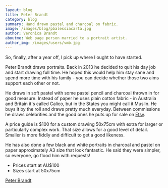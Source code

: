 ```yaml
---
layout: blog
title: Peter Brandt
category: blog
summary: Hand drawn pastel and charcoal on fabric.
image: /images/blog/pbalessiacarta.jpg
author: Veronica Brandt
aboutme: Web page person married to a portrait artist.
author_img: /images/users/vmb.jpg
---
```


So, finally, after a year off, I pick up where I ought to have started.

Peter Brandt draws portraits. Back in 2013 he decided to quit his day job and start drawing full time.  He hoped this would help him stay sane and spend more time with his family - you can decide whether those two aims support each other or not.

He draws in soft pastel with some pastel pencil and charcoal thrown in for good measure.  Instead of paper he uses plain cotton fabric - in Australia and Britain it's called Calico, but in the States you might call it Muslin.  He buys it by the roll and draws pretty much everyday.  Between commissions he draws celebrities and the good ones he puts up for sale on [Etsy](http://avalonprand.etsy.com).

A price guide is $100 for a custom drawing 50x75cm with extra for larger or particularly complex work.  That size allows for a good level of detail.  Smaller is more fiddly and difficult to get a good likeness.

He has also done a few black and white portraits in charcoal and pastel on paper approximately A3 size that look fantastic. He said they were simpler, so everyone, go flood him with requests!

* Prices start at AU$100
* Sizes start at 50x75cm

[Peter Brandt](http://www.peterbrandt.com.au)

